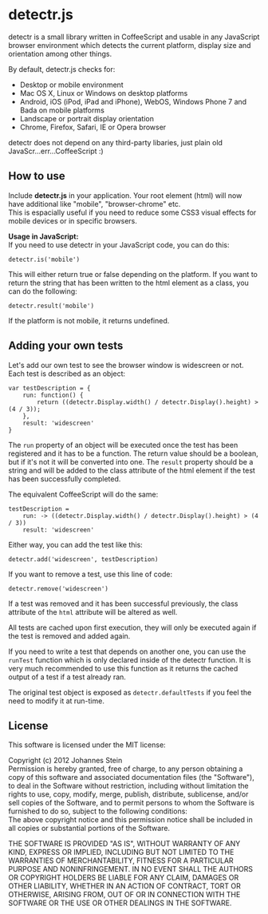 detectr.js
==========

detectr is a small library written in CoffeeScript and usable in any JavaScript browser environment which detects the current platform, display size and orientation among other things.

By default, detectr.js checks for:
* Desktop or mobile environment
* Mac OS X, Linux or Windows on desktop platforms
* Android, iOS (iPod, iPad and iPhone), WebOS, Windows Phone 7 and Bada on mobile platforms
* Landscape or portrait display orientation
* Chrome, Firefox, Safari, IE or Opera browser

detectr does not depend on any third-party libaries, just plain old JavaScr...err...CoffeeScript :)

How to use
----------

Include __detectr.js__ in your application. Your root element (html) will now have additional like "mobile", "browser-chrome" etc.  
This is espacially useful if you need to reduce some CSS3 visual effects for mobile devices or in specific browsers.  

__Usage in JavaScript:__  
If you need to use detectr in your JavaScript code, you can do this:

	detectr.is('mobile')

This will either return true or false depending on the platform. If you want to return the string that has been written to the html element as a class, you can do the following:

	detectr.result('mobile')

If the platform is not mobile, it returns undefined.

Adding your own tests
---------------------

Let's add our own test to see the browser window is widescreen or not. Each test is described as an object:

	var testDescription = {
		run: function() {
			return ((detectr.Display.width() / detectr.Display().height) > (4 / 3));
		},
		result: 'widescreen'
	}

The `run` property of an object will be executed once the test has been registered and it has to be a function. The return value should be a boolean, but if it's not it will be converted into one. The `result` property should be a string and will be added to the class attribute of the html element if the test has been successfully completed.

The equivalent CoffeeScript will do the same:

	testDescription =
		run: -> ((detectr.Display.width() / detectr.Display().height) > (4 / 3))
		result: 'widescreen'

Either way, you can add the test like this:

	detectr.add('widescreen', testDescription)

If you want to remove a test, use this line of code:

	detectr.remove('widescreen')

If a test was removed and it has been successful previously, the class attribute of the `html` attribute will be altered as well.

All tests are cached upon first execution, they will only be executed again if the test is removed and added again.


If you need to write a test that depends on another one, you can use the `runTest` function which is only declared inside of the detectr function. It is very much recommended to use this function as it returns the cached output of a test if a test already ran.


The original test object is exposed as `detectr.defaultTests` if you feel the need to modify it at run-time.

License
-------

This software is licensed under the MIT license:

Copyright (c) 2012 Johannes Stein  
Permission is hereby granted, free of charge, to any person obtaining a copy of this software and associated documentation files (the "Software"), to deal in the Software without restriction, including without limitation the rights to use, copy, modify, merge, publish, distribute, sublicense, and/or sell copies of the Software, and to permit persons to whom the Software is furnished to do so, subject to the following conditions:  
The above copyright notice and this permission notice shall be included in all copies or substantial portions of the Software.  

THE SOFTWARE IS PROVIDED "AS IS", WITHOUT WARRANTY OF ANY KIND, EXPRESS OR IMPLIED, INCLUDING BUT NOT LIMITED TO THE WARRANTIES OF MERCHANTABILITY, FITNESS FOR A PARTICULAR PURPOSE AND NONINFRINGEMENT. IN NO EVENT SHALL THE AUTHORS OR COPYRIGHT HOLDERS BE LIABLE FOR ANY CLAIM, DAMAGES OR OTHER LIABILITY, WHETHER IN AN ACTION OF CONTRACT, TORT OR OTHERWISE, ARISING FROM, OUT OF OR IN CONNECTION WITH THE SOFTWARE OR THE USE OR OTHER DEALINGS IN THE SOFTWARE.